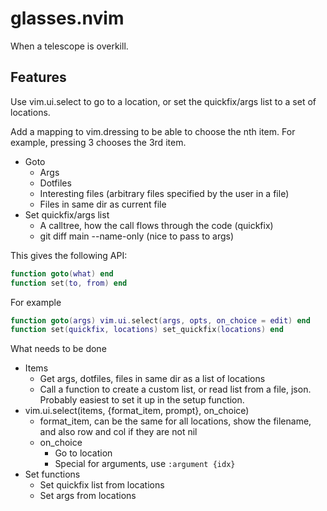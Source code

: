 # glasses.nvim

When a telescope is overkill.

## Features

Use vim.ui.select to go to a location, or set the quickfix/args list to a set of
locations.

Add a mapping to vim.dressing to be able to choose the nth item. For example,
pressing 3 chooses the 3rd item.

- Goto
  - Args
  - Dotfiles
  - Interesting files (arbitrary files specified by the user in a file)
  - Files in same dir as current file
- Set quickfix/args list
  - A calltree, how the call flows through the code (quickfix)
  - git diff main --name-only (nice to pass to args)

This gives the following API:

```lua
function goto(what) end
function set(to, from) end
```

For example

```lua
function goto(args) vim.ui.select(args, opts, on_choice = edit) end
function set(quickfix, locations) set_quickfix(locations) end
```

What needs to be done

- Items
  - Get args, dotfiles, files in same dir as a list of locations
  - Call a function to create a custom list, or read list from a file, json.
    Probably easiest to set it up in the setup function.
- vim.ui.select(items, {format_item, prompt}, on_choice)
  - format_item, can be the same for all locations, show the filename, and also
    row and col if they are not nil
  - on_choice
    - Go to location
    - Special for arguments, use `:argument {idx}`
- Set functions
  - Set quickfix list from locations
  - Set args from locations
